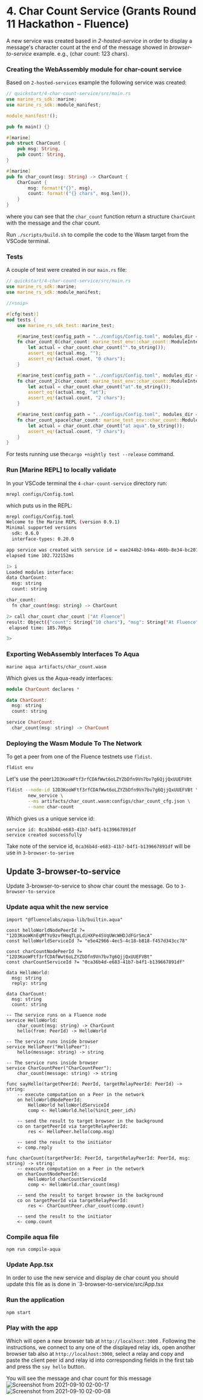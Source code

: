 # 4. Char Count Service (Grants Round 11 Hackathon - Fluence)

A new service was created based in *2-hosted-service* in order to display a message's character count at the end of the message showed in 
*browser-to-service* example. e.g., (char count: 123 chars).

### Creating the WebAssembly module for char-count service

Based on `2-hosted-services` example the following service was created:

```rust
// quickstart/4-char-count-service/src/main.rs
use marine_rs_sdk::marine;
use marine_rs_sdk::module_manifest;

module_manifest!();

pub fn main() {}

#[marine]
pub struct CharCount {
    pub msg: String,
    pub count: String,
}

#[marine]
pub fn char_count(msg: String) -> CharCount {
    CharCount {
        msg: format!("{}", msg),
        count: format!("{} chars", msg.len()),
    }
}
```
where you can see that the `char_count` function return a structure `CharCount` with the message and the char count.

Run `./scripts/build.sh` to compile the code to the Wasm target from the VSCode terminal.


### Tests

A couple of test were created in our `main.rs` file:

```rust
// quickstart/4-char-count-service/src/main.rs
use marine_rs_sdk::marine;
use marine_rs_sdk::module_manifest;

//<snip>

#[cfg(test)]
mod tests {
    use marine_rs_sdk_test::marine_test;

    #[marine_test(config_path = "../configs/Config.toml", modules_dir = "../artifacts")]
    fn char_count_0(char_count: marine_test_env::char_count::ModuleInterface) {
        let actual = char_count.char_count("".to_string());
        assert_eq!(actual.msg, "");
        assert_eq!(actual.count, "0 chars");
    }

    #[marine_test(config_path = "../configs/Config.toml", modules_dir = "../artifacts")]
    fn char_count_2(char_count: marine_test_env::char_count::ModuleInterface) {
        let actual = char_count.char_count("at".to_string());
        assert_eq!(actual.msg, "at");
        assert_eq!(actual.count, "2 chars");
    }

    #[marine_test(config_path = "../configs/Config.toml", modules_dir = "../artifacts")]
    fn char_count_space(char_count: marine_test_env::char_count::ModuleInterface) {
        let actual = char_count.char_count("at aqua".to_string());
        assert_eq!(actual.count, "7 chars");
    }
}

```
For tests running use the`cargo +nightly test --release` command. 

### Run  [Marine REPL] to locally validate

In your VSCode terminal the `4-char-count-service` directory run:

```text
mrepl configs/Config.toml
```

which puts us in the REPL:

```bash
mrepl configs/Config.toml
Welcome to the Marine REPL (version 0.9.1)
Minimal supported versions
  sdk: 0.6.0
  interface-types: 0.20.0

app service was created with service id = eae244b2-b94a-460b-8e34-bc207f56ad3f
elapsed time 102.722152ms

1> i
Loaded modules interface:
data CharCount:
  msg: string
  count: string

char_count:
  fn char_count(msg: string) -> CharCount

2> call char_count char_count ["At Fluence"]
result: Object({"count": String("10 chars"), "msg": String("At Fluence")})
 elapsed time: 185.709µs

3> 
```

### Exporting WebAssembly Interfaces To Aqua


```text
marine aqua artifacts/char_count.wasm
```

Which gives us the Aqua-ready interfaces:

```haskell
module CharCount declares *

data CharCount:
  msg: string
  count: string

service CharCount:
  char_count(msg: string) -> CharCount
```

### Deploying the Wasm Module To The Network

To get a peer from one of the Fluence testnets use `fldist`. 

```text
fldist env
```
Let's use the peer`12D3KooWFtf3rfCDAfWwt6oLZYZbDfn9Vn7bv7g6QjjQxUUEFVBt`

```bash
fldist --node-id 12D3KooWFtf3rfCDAfWwt6oLZYZbDfn9Vn7bv7g6QjjQxUUEFVBt \
        new_service \
        --ms artifacts/char_count.wasm:configs/char_count_cfg.json \
        --name char-count
```

Which gives us a unique service id:

```text
service id: 0ca36b4d-e683-41b7-b4f1-b139667891df
service created successfully
```

Take note of the service id, `0ca36b4d-e683-41b7-b4f1-b139667891df` will be use in `3-browser-to-serive`

## Update 3-browser-to-service

Update 3-browser-to-service to show char count the message. Go to `3-browser-to-service`

### Update aqua whit the new service


```
import "@fluencelabs/aqua-lib/builtin.aqua"

const helloWorldNodePeerId ?= "12D3KooWKnEqMfYo9zvfHmqTLpLdiHXPe4SVqUWcWHDJdFGrSmcA"
const helloWorldServiceId ?= "e5e42966-4ec5-4c18-b818-f457d343cc78"

const charCountNodePeerId ?= "12D3KooWFtf3rfCDAfWwt6oLZYZbDfn9Vn7bv7g6QjjQxUUEFVBt"
const charCountServiceId ?= "0ca36b4d-e683-41b7-b4f1-b139667891df" 

data HelloWorld:
  msg: string
  reply: string

data CharCount:
  msg: string
  count: string

-- The service runs on a Fluence node
service HelloWorld:
    char_count(msg: string) -> CharCount
    hello(from: PeerId) -> HelloWorld

-- The service runs inside browser
service HelloPeer("HelloPeer"):
    hello(message: string) -> string

-- The service runs inside browser
service CharCountPeer("CharCountPeer"):
    char_count(message: string) -> string

func sayHello(targetPeerId: PeerId, targetRelayPeerId: PeerId) -> string:
    -- execute computation on a Peer in the network
    on helloWorldNodePeerId:
        HelloWorld helloWorldServiceId
        comp <- HelloWorld.hello(%init_peer_id%)

    -- send the result to target browser in the background
    co on targetPeerId via targetRelayPeerId:
        res <- HelloPeer.hello(comp.msg)

    -- send the result to the initiator
    <- comp.reply

func charCount(targetPeerId: PeerId, targetRelayPeerId: PeerId, msg: string) -> string:
    -- execute computation on a Peer in the network
    on charCountNodePeerId:
        HelloWorld charCountServiceId
        comp <- HelloWorld.char_count(msg)

    -- send the result to target browser in the background
    co on targetPeerId via targetRelayPeerId:
        res <- CharCountPeer.char_count(comp.count)

    -- send the result to the initiator
    <- comp.count
```

### Compile aqua file
```
npm run compile-aqua
```

### Update App.tsx

In order to use the new service and display de char count you should update this file as is done in `3-browser-to-service/src/App.tsx

### Run the application 

```text
npm start
```

### Play with the app

Which will open a new browser tab at `http://localhost:3000` . Following the instructions, we connect to any one of the displayed relay ids, open another browser tab also at  `http://localhost:3000`, select a relay and copy and  paste the client peer id and relay id into corresponding fields in the first tab and press the `say hello` button.

You will see the message and char count for this message
![Screenshot from 2021-09-10 02-00-17](https://user-images.githubusercontent.com/5402004/132807524-d612a7fb-439d-4c13-b53e-6dc845b161b9.png)
![Screenshot from 2021-09-10 02-00-08](https://user-images.githubusercontent.com/5402004/132807537-a2cb664b-a236-42a6-8f47-fc1ef18f9db0.png)
